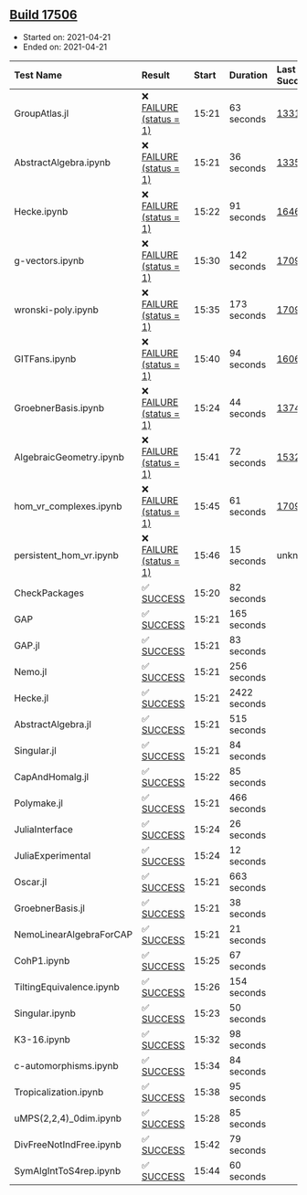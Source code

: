## [Build 17506](https://oscarci.mathematik.uni-kl.de/job/oscar/17506/)

* Started on: 2021-04-21
* Ended on: 2021-04-21

| Test Name    | Result | Start | Duration | Last Success | First Failure |
|:-------------|:-------|:------|:---------|:-------------|:--------------|
| GroupAtlas.jl | ❌ [FAILURE (status = 1)](https://oscarci.mathematik.uni-kl.de/job/oscar/17506/artifact/logs/build-17506/GroupAtlas.jl.log) | 15:21 | 63 seconds | [13311](https://oscarci.mathematik.uni-kl.de/job/oscar/13311/) | [13312](https://oscarci.mathematik.uni-kl.de/job/oscar/13312/) |
| AbstractAlgebra.ipynb | ❌ [FAILURE (status = 1)](https://oscarci.mathematik.uni-kl.de/job/oscar/17506/artifact/logs/build-17506/AbstractAlgebra.ipynb.log) | 15:21 | 36 seconds | [13355](https://oscarci.mathematik.uni-kl.de/job/oscar/13355/) | [13356](https://oscarci.mathematik.uni-kl.de/job/oscar/13356/) |
| Hecke.ipynb | ❌ [FAILURE (status = 1)](https://oscarci.mathematik.uni-kl.de/job/oscar/17506/artifact/logs/build-17506/Hecke.ipynb.log) | 15:22 | 91 seconds | [16463](https://oscarci.mathematik.uni-kl.de/job/oscar/16463/) | [16464](https://oscarci.mathematik.uni-kl.de/job/oscar/16464/) |
| g-vectors.ipynb | ❌ [FAILURE (status = 1)](https://oscarci.mathematik.uni-kl.de/job/oscar/17506/artifact/logs/build-17506/g-vectors.ipynb.log) | 15:30 | 142 seconds | [17099](https://oscarci.mathematik.uni-kl.de/job/oscar/17099/) | [17100](https://oscarci.mathematik.uni-kl.de/job/oscar/17100/) |
| wronski-poly.ipynb | ❌ [FAILURE (status = 1)](https://oscarci.mathematik.uni-kl.de/job/oscar/17506/artifact/logs/build-17506/wronski-poly.ipynb.log) | 15:35 | 173 seconds | [17098](https://oscarci.mathematik.uni-kl.de/job/oscar/17098/) | [17099](https://oscarci.mathematik.uni-kl.de/job/oscar/17099/) |
| GITFans.ipynb | ❌ [FAILURE (status = 1)](https://oscarci.mathematik.uni-kl.de/job/oscar/17506/artifact/logs/build-17506/GITFans.ipynb.log) | 15:40 | 94 seconds | [16068](https://oscarci.mathematik.uni-kl.de/job/oscar/16068/) | [16069](https://oscarci.mathematik.uni-kl.de/job/oscar/16069/) |
| GroebnerBasis.ipynb | ❌ [FAILURE (status = 1)](https://oscarci.mathematik.uni-kl.de/job/oscar/17506/artifact/logs/build-17506/GroebnerBasis.ipynb.log) | 15:24 | 44 seconds | [13748](https://oscarci.mathematik.uni-kl.de/job/oscar/13748/) | [13749](https://oscarci.mathematik.uni-kl.de/job/oscar/13749/) |
| AlgebraicGeometry.ipynb | ❌ [FAILURE (status = 1)](https://oscarci.mathematik.uni-kl.de/job/oscar/17506/artifact/logs/build-17506/AlgebraicGeometry.ipynb.log) | 15:41 | 72 seconds | [15322](https://oscarci.mathematik.uni-kl.de/job/oscar/15322/) | [15323](https://oscarci.mathematik.uni-kl.de/job/oscar/15323/) |
| hom_vr_complexes.ipynb | ❌ [FAILURE (status = 1)](https://oscarci.mathematik.uni-kl.de/job/oscar/17506/artifact/logs/build-17506/hom_vr_complexes.ipynb.log) | 15:45 | 61 seconds | [17099](https://oscarci.mathematik.uni-kl.de/job/oscar/17099/) | [17100](https://oscarci.mathematik.uni-kl.de/job/oscar/17100/) |
| persistent_hom_vr.ipynb | ❌ [FAILURE (status = 1)](https://oscarci.mathematik.uni-kl.de/job/oscar/17506/artifact/logs/build-17506/persistent_hom_vr.ipynb.log) | 15:46 | 15 seconds | unknown | unknown |
| CheckPackages | ✅ [SUCCESS](https://oscarci.mathematik.uni-kl.de/job/oscar/17506/artifact/logs/build-17506/CheckPackages.log) | 15:20 | 82 seconds |  |  |
| GAP | ✅ [SUCCESS](https://oscarci.mathematik.uni-kl.de/job/oscar/17506/artifact/logs/build-17506/GAP.log) | 15:21 | 165 seconds |  |  |
| GAP.jl | ✅ [SUCCESS](https://oscarci.mathematik.uni-kl.de/job/oscar/17506/artifact/logs/build-17506/GAP.jl.log) | 15:21 | 83 seconds |  |  |
| Nemo.jl | ✅ [SUCCESS](https://oscarci.mathematik.uni-kl.de/job/oscar/17506/artifact/logs/build-17506/Nemo.jl.log) | 15:21 | 256 seconds |  |  |
| Hecke.jl | ✅ [SUCCESS](https://oscarci.mathematik.uni-kl.de/job/oscar/17506/artifact/logs/build-17506/Hecke.jl.log) | 15:21 | 2422 seconds |  |  |
| AbstractAlgebra.jl | ✅ [SUCCESS](https://oscarci.mathematik.uni-kl.de/job/oscar/17506/artifact/logs/build-17506/AbstractAlgebra.jl.log) | 15:21 | 515 seconds |  |  |
| Singular.jl | ✅ [SUCCESS](https://oscarci.mathematik.uni-kl.de/job/oscar/17506/artifact/logs/build-17506/Singular.jl.log) | 15:21 | 84 seconds |  |  |
| CapAndHomalg.jl | ✅ [SUCCESS](https://oscarci.mathematik.uni-kl.de/job/oscar/17506/artifact/logs/build-17506/CapAndHomalg.jl.log) | 15:22 | 85 seconds |  |  |
| Polymake.jl | ✅ [SUCCESS](https://oscarci.mathematik.uni-kl.de/job/oscar/17506/artifact/logs/build-17506/Polymake.jl.log) | 15:21 | 466 seconds |  |  |
| JuliaInterface | ✅ [SUCCESS](https://oscarci.mathematik.uni-kl.de/job/oscar/17506/artifact/logs/build-17506/JuliaInterface.log) | 15:24 | 26 seconds |  |  |
| JuliaExperimental | ✅ [SUCCESS](https://oscarci.mathematik.uni-kl.de/job/oscar/17506/artifact/logs/build-17506/JuliaExperimental.log) | 15:24 | 12 seconds |  |  |
| Oscar.jl | ✅ [SUCCESS](https://oscarci.mathematik.uni-kl.de/job/oscar/17506/artifact/logs/build-17506/Oscar.jl.log) | 15:21 | 663 seconds |  |  |
| GroebnerBasis.jl | ✅ [SUCCESS](https://oscarci.mathematik.uni-kl.de/job/oscar/17506/artifact/logs/build-17506/GroebnerBasis.jl.log) | 15:21 | 38 seconds |  |  |
| NemoLinearAlgebraForCAP | ✅ [SUCCESS](https://oscarci.mathematik.uni-kl.de/job/oscar/17506/artifact/logs/build-17506/NemoLinearAlgebraForCAP.log) | 15:21 | 21 seconds |  |  |
| CohP1.ipynb | ✅ [SUCCESS](https://oscarci.mathematik.uni-kl.de/job/oscar/17506/artifact/logs/build-17506/CohP1.ipynb.log) | 15:25 | 67 seconds |  |  |
| TiltingEquivalence.ipynb | ✅ [SUCCESS](https://oscarci.mathematik.uni-kl.de/job/oscar/17506/artifact/logs/build-17506/TiltingEquivalence.ipynb.log) | 15:26 | 154 seconds |  |  |
| Singular.ipynb | ✅ [SUCCESS](https://oscarci.mathematik.uni-kl.de/job/oscar/17506/artifact/logs/build-17506/Singular.ipynb.log) | 15:23 | 50 seconds |  |  |
| K3-16.ipynb | ✅ [SUCCESS](https://oscarci.mathematik.uni-kl.de/job/oscar/17506/artifact/logs/build-17506/K3-16.ipynb.log) | 15:32 | 98 seconds |  |  |
| c-automorphisms.ipynb | ✅ [SUCCESS](https://oscarci.mathematik.uni-kl.de/job/oscar/17506/artifact/logs/build-17506/c-automorphisms.ipynb.log) | 15:34 | 84 seconds |  |  |
| Tropicalization.ipynb | ✅ [SUCCESS](https://oscarci.mathematik.uni-kl.de/job/oscar/17506/artifact/logs/build-17506/Tropicalization.ipynb.log) | 15:38 | 95 seconds |  |  |
| uMPS(2,2,4)_0dim.ipynb | ✅ [SUCCESS](https://oscarci.mathematik.uni-kl.de/job/oscar/17506/artifact/logs/build-17506/uMPS-2-2-4-_0dim.ipynb.log) | 15:28 | 85 seconds |  |  |
| DivFreeNotIndFree.ipynb | ✅ [SUCCESS](https://oscarci.mathematik.uni-kl.de/job/oscar/17506/artifact/logs/build-17506/DivFreeNotIndFree.ipynb.log) | 15:42 | 79 seconds |  |  |
| SymAlgIntToS4rep.ipynb | ✅ [SUCCESS](https://oscarci.mathematik.uni-kl.de/job/oscar/17506/artifact/logs/build-17506/SymAlgIntToS4rep.ipynb.log) | 15:44 | 60 seconds |  |  |
